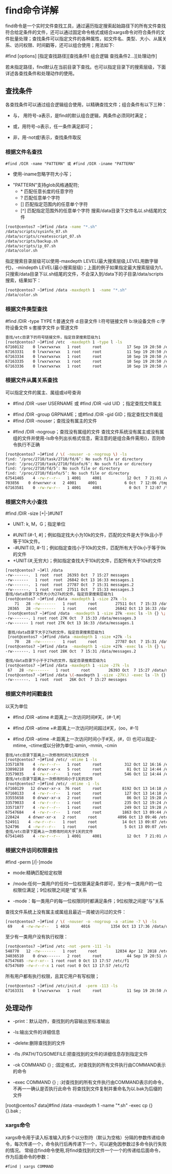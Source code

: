 # find命令详解
find命令是一个实时文件查找工具，通过遍历指定搜索起始路径下的所有文件查找符合给定条件的文件，还可以通过固定命令格式或结合xargs命令对符合条件的文件批量处理；查找条件可以指定文件的各种属性，如文件名、类型、大小、从属关系、访问权限、时间戳等，还可以组合使用；用法如下:

   #find [options] [指定查找路径][查找条件1 组合逻辑 查找条件2...][处理动作]

若未指定路径，find默认在当前目录下查找。也可以指定目录下的搜索层级，下面详述各查找条件和处理动作的使用。
## 查找条件
各查找条件可以通过组合逻辑组合使用，以精确查找文件；组合条件有以下三种：
 + 与， 用符号-a表示，是find的默认组合逻辑，两条件必须同时满足；
 - 或，用符号-o表示，任一条件满足即可；
 * 非，用-not或!表示，查找条件取反
### 根据文件名查找

    #find /DIR -name "PATTERN" 或 #find /DIR -iname "PATTERN"

  + 使用-iname忽略字符大小写；
  - "PATTERN"支持glob风格通配符;
      +  \*  匹配任意长度的任意字符
      - ? 匹配任意单个字符
      * [] 匹配指定范围内的任意单个字符
      + [^] 匹配指定范围外的任意单个字符
搜索/data目录下文件名以.sh结尾的文件
```bash
[root@centos7 ~]#find /data -name "*.sh"  
/data/scripts/sysinfo_07.sh
/data/scripts/createsscript_07.sh
/data/scripts/backup.sh
/data/scripts/ip_07.sh
/data/color.sh
```
指定搜索目录层级可以使用-maxdepth LEVEL(最大搜索层级,LEVEL用数字替代)，-mindepth LEVEL(最小搜索层级)；上面的例子如果指定最大搜索层级为1，只搜索/data目录下以.sh结尾的文件，不会深入到/data下的子目录/data/scripts搜索，结果如下：
```bash
[root@centos7 ~]#find /data -maxdepth 1  -name "*.sh"  
/data/color.sh
```
### 根据文件类型查找
 #find /DIR -type TYPE 
     f:普通文件
     d:目录文件
     l:符号链接文件
     b:块设备文件
     c:字符设备文件
     s:套接字文件
     p:管道文件
```bash
查找/etc目录下的符号链接文件，指定目录搜索层级为1
[root@centos7 ~]#find /etc  -maxdepth 1 -type l -ls
67160132    0 lrwxrwxrwx   1 root     root           17 Sep 19 20:50 /etc/mtab -> /proc/self/mounts
67163331    0 lrwxrwxrwx   1 root     root           11 Sep 19 20:50 /etc/init.d -> rc.d/init.d
67163334    0 lrwxrwxrwx   1 root     root           10 Sep 19 20:50 /etc/rc0.d -> rc.d/rc0.d
67163335    0 lrwxrwxrwx   1 root     root           10 Sep 19 20:50 /etc/rc1.d -> rc.d/rc1.d
67163336    0 lrwxrwxrwx   1 root     root           10 Sep 19 20:50 /etc/rc2.d -> rc.d/rc2.d
```
### 根据文件从属关系查找
可以指定文件的属主、属组或id号查询
  + #find /DIR -user USERNAME  或 #find /DIR -uid UID ；指定查找文件属主
  - #find /DIR -group GRPNAME；或#find /DIR -gid GID；指定查找文件属组
  - #find /DIR -nouser；查找没有属主的文件
  + #find /DIR -nogroup；查找没有属组的文件
查找文件系统没有属主或没有属组的文件并使用-ls命令列出长格式信息，需注意的是组合条件需用()，否则命令执行不正确
```bash
[root@centos7 ~]#find / \( -nouser -o -nogroup \) -ls
find: ‘/proc/2710/task/2710/fd/6’: No such file or directory
find: ‘/proc/2710/task/2710/fdinfo/6’: No such file or directory
find: ‘/proc/2710/fd/5’: No such file or directory
find: ‘/proc/2710/fdinfo/5’: No such file or directory
67541465    4 -rw-r--r--   1 4001     4001           12 Oct  7 21:01 /etc/file.gen
703856    0 drwxrwxr-x   2 4001     4001            6 Oct  7 12:06 /tmp/test1
67163581    0 -rw-rw-r--   1 4001     4001            0 Oct  7 12:07 /tmp/file.gen
``` 
### 根据文件大小查找
  #find /DIR -size [+|-]#UNIT
  + UNIT: k, M，G；指定单位
  * #UNIT:(#-1, #]；例如指定找大小为10k的文件，匹配的文件是大于9k且小于等于10k文件。
  * -#UNIT:(0, #-1]；例如指定查找小于10k的文件，匹配所有大于0k小于等于9k的文件
  * +UNIT:(#,无穷大)；例如指定查找大于10k的文件，匹配所有大于10k的文件
```bash
[root@centos7 ~]#ll /data
-rw-------.  1 root  root  26393 Oct  7 15:27 messages
-rw-------   1 root  root  26842 Oct 13 16:33 messages.1
-rw-------.  1 root  root  27787 Oct  7 15:31 messages.2
-rw-------.  1 root  root  27511 Oct  7 15:33 messages.3
查找/data目录下文件大小为27k的文件，指定目录搜索层级为1
[root@centos7 ~]#find /data -maxdepth 1 -size 27k -ls
    71   28 -rw-------   1 root     root        27511 Oct  7 15:33 /data/messages.3
 20365   28 -rw-------   1 root     root        26842 Oct 13 16:33 /data/messages.1
 [root@centos7 ~]#find /data  -maxdepth 1 -size 27k -exec ls -lh {} \;
-rw-------. 1 root root 27K Oct  7 15:33 /data/messages.3
-rw------- 1 root root 27K Oct 13 16:33 /data/messages.1

 查找/data目录下大于27k的文件，指定目录搜索层级为1
 [root@centos7 ~]#find /data -maxdepth 1 -size +27k -ls
    70   28 -rw-------   1 root     root        27787 Oct  7 15:31 /data/messages.2
[root@centos7 ~]#find /data  -maxdepth 1 -size +27k -exec ls -lh {} \;
-rw-------. 1 root root 28K Oct  7 15:31 /data/messages.2

查找/data目录下小于于27k的文件，指定目录搜索层级为1
[root@centos7 ~]#find /data -maxdepth 1 -size -27k -ls
 67   28 -rw-------   1 root     root        26393 Oct  7 15:27 /data/messages
[root@centos7 ~]#find /data \(-maxdepth 1 -size -27k\) -exec ls -lh {} \;
-rw-------.  1 root  root   26K Oct  7 15:27 messages
```
### 根据文件时间戳查找
以天为单位

  + #find /DIR -atime #:距离上一次访问时间#天，(#-1,#]
  - #find /DIR -atime +#:距离上一次访问时间超过#天，(oo，#-1]
  * #find /DIR -atime -#:距离上一次访问时间小于#天，(#，0)
也可以指定-mtime, -ctime或以分钟为单位-amin, -mmin, -cmin
```bash
查找/etc目录下距离上一次修改时间为1天的文件
[root@centos7 ~]#find /etc/ -mtime 1 -ls
33571878    4 -rw-r--r--   1 root     root          312 Oct 12 16:16 /etc/default/grub~
33898218    0 drwxr-xr-x   5 root     root           81 Oct 12 14:44 /etc/selinux
33579035    4 -rw-r--r--   1 root     root          546 Oct 12 14:44 /etc/selinux/config
查找/etc目录下距离上一次修改时间小于1天的文件
[root@centos7 ~]#find /etc/ -mtime -1 -ls
67160129   12 drwxr-xr-x  76 root     root         8192 Oct 13 14:18 /etc/
67160133    4 -rw-r--r--   1 root     root          127 Oct 13 14:18 /etc/resolv.conf
33555658    0 drwxr-xr-x   2 root     root           86 Oct 12 19:28 /etc/default
33579033    4 -rw-r--r--   1 root     root          235 Oct 12 19:24 /etc/default/grubr
33571877    4 -rw-r--r--   1 root     root          249 Oct 12 19:28 /etc/default/grub
67547684    4 -rw-r--r--   1 root     root         1863 Oct 13 09:44 /etc/profile
228424    4 drwxr-xr-x   2 root     root         4096 Oct 13 09:46 /etc/profile.d
524911    4 -rw-r--r--   1 root     root           14 Oct 13 09:07 /etc/tuned/active_profile
524796    4 -rw-r--r--   1 root     root            5 Oct 13 09:07 /etc/tuned/profile_mode
查找/etc目录下距离上一次修改时间大于1天的文件
67541465    4 -rw-r--r--   1 4001     4001           12 Oct  7 21:01 /etc/file.gen
```
### 根据文件访问权限查找
   #find -perm [/|-]mode 
+ mode:精确匹配给定权限
- /mode:任何一类用户的任何一位权限满足条件即可，至少有一类用户的一位权限位满足；9位权限之间是“或”关系
* -mode：每一类用户的每一位权限同时都满足条件；9位权限之间是“与”关系

 查找文件系统上没有属主或属组且最近一周被访问过的文件：     
```bash
[root@centos7 ~]#find / \( -nouser -o -nogroup -a -atime -7 \) -ls
 69    4 -rw-rw-r--   1 4016     4016         1354 Oct 13 17:36 /data/user1.txt
```
至少有一类用户没有执行权限：
```bash
[root@centos7 ~]#find /etc -not -perm -111 -ls
548770   12 -rw-------   1 root     root        12034 Apr 12  2018 /etc/selinux/targeted/active/modules/100/sssd/hll
34036510    0 drwx------   2 root     root           44 Sep 19 20:51 /etc/selinux/targeted/active/modules/100/staff
67547685 -rw-r-xr-- 1 root root 0 Oct 13 17:57 /etc/f1
67547689 -rw-r--r-x 1 root root 0 Oct 13 17:57 /etc/f2
```
所有用户都有执行权限，且其它用户有写权限；
```bash
[root@centos7 ~]#find /etc/init.d  -perm -113 -ls
67163331    0 lrwxrwxrwx   1 root     root           11 Sep 19 20:50 /etc/init.d -> rc.d/init.d
```
## 处理动作
+ -print：默认动作，查找到的内容输出至标准输出
- -ls:输出文件的详细信息
* -delete:删除查找到的文件
+ -fls /PATH/TO/SOMEFILE:把查找到的文件的详细信息存到指定文件
- -ok COMMAND {} \; :固定格式，对查找到的所有文件执行由COMMAND表示的命令
* -exec COMMAND {} \; :对查找到的所有文件执行由COMMAND表示的命令，不再一一确认是否执行此命令
将查找到文件复制并重命名为以.bak为后缀的文件

[root@centos7 data]#find /data -maxdepth 1  -name "*.sh"  -exec cp {} {}.bak \;
### xargs命令
xargs命令用于读入标准输入的多个以分割符（默认为空格）分隔的参数传递给命令，每次传递一个，命令执行后再传递下一个，可以避免因参数过多命令执行失败的情况。
常结合find命令使用,将find查找到的文件一个一个的传递给后面命令，作为后面命令的参数：

    #find | xargs COMMAND